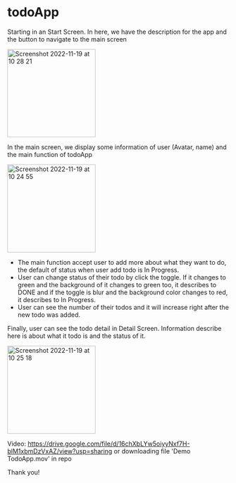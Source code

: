 # todoApp

Starting in an Start Screen.
  In here, we have the description for the app and the button to navigate to the main screen
  
<img width="200" alt="Screenshot 2022-11-19 at 10 28 21" src="https://user-images.githubusercontent.com/111112709/202832280-55f90d5d-853c-40e7-a2e1-b46b9f050ede.png">

In the main screen, we display some information of user (Avatar, name) and the main function of todoApp

<img width="200" alt="Screenshot 2022-11-19 at 10 24 55" src="https://user-images.githubusercontent.com/111112709/202832391-f6784791-d945-4de6-bd60-efbaa2ba84d5.png">

- The main function accept user to add more about what they want to do, the default of status when user add todo is In Progress. 
- User can change status of their todo by click the toggle. If it changes to green and the background of it changes to green too, it describes to DONE and if the toggle is blur and the background color changes to red, it describes to In Progress. 
- User can see the number of their todos and it will increase right after the new todo was added.

Finally, user can see the todo detail in Detail Screen. Information describe here is about what it todo is and the status of it.

<img width="200" alt="Screenshot 2022-11-19 at 10 25 18" src="https://user-images.githubusercontent.com/111112709/202832575-371833aa-af36-4562-9cb2-84961dcf7d49.png">

Video: https://drive.google.com/file/d/16chXbLYw5oiyyNxf7H-blM1xbmDzVxAZ/view?usp=sharing or downloading file 'Demo TodoApp.mov' in repo

Thank you! 
